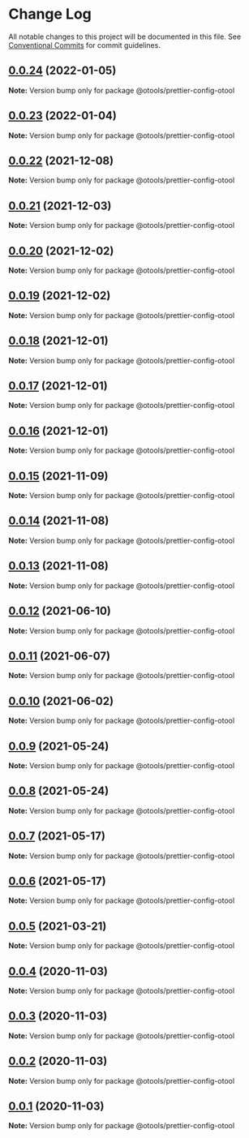 # Change Log

All notable changes to this project will be documented in this file.
See [Conventional Commits](https://conventionalcommits.org) for commit guidelines.

## [0.0.24](https://github.com/owenvip/compile-tools/compare/v0.0.23...v0.0.24) (2022-01-05)

**Note:** Version bump only for package @otools/prettier-config-otool

## [0.0.23](https://github.com/owenvip/compile-tools/compare/v0.0.22...v0.0.23) (2022-01-04)

**Note:** Version bump only for package @otools/prettier-config-otool

## [0.0.22](https://github.com/owenvip/compile-tools/compare/v0.0.21...v0.0.22) (2021-12-08)

**Note:** Version bump only for package @otools/prettier-config-otool

## [0.0.21](https://github.com/owenvip/compile-tools/compare/v0.0.20...v0.0.21) (2021-12-03)

**Note:** Version bump only for package @otools/prettier-config-otool

## [0.0.20](https://github.com/owenvip/compile-tools/compare/v0.0.19...v0.0.20) (2021-12-02)

**Note:** Version bump only for package @otools/prettier-config-otool

## [0.0.19](https://github.com/owenvip/compile-tools/compare/v0.0.18...v0.0.19) (2021-12-02)

**Note:** Version bump only for package @otools/prettier-config-otool

## [0.0.18](https://github.com/owenvip/compile-tools/compare/v0.0.17...v0.0.18) (2021-12-01)

**Note:** Version bump only for package @otools/prettier-config-otool

## [0.0.17](https://github.com/owenvip/compile-tools/compare/v0.0.16...v0.0.17) (2021-12-01)

**Note:** Version bump only for package @otools/prettier-config-otool

## [0.0.16](https://github.com/owenvip/compile-tools/compare/v0.0.15...v0.0.16) (2021-12-01)

**Note:** Version bump only for package @otools/prettier-config-otool

## [0.0.15](https://github.com/owenvip/compile-tools/compare/v0.0.14...v0.0.15) (2021-11-09)

**Note:** Version bump only for package @otools/prettier-config-otool

## [0.0.14](https://github.com/owenvip/compile-tools/compare/v0.0.13...v0.0.14) (2021-11-08)

**Note:** Version bump only for package @otools/prettier-config-otool

## [0.0.13](https://github.com/owenvip/compile-tools/compare/v0.0.12...v0.0.13) (2021-11-08)

**Note:** Version bump only for package @otools/prettier-config-otool

## [0.0.12](https://github.com/owenvip/compile-tools/compare/v0.0.11...v0.0.12) (2021-06-10)

**Note:** Version bump only for package @otools/prettier-config-otool

## [0.0.11](https://github.com/owenvip/compile-tools/compare/v0.0.10...v0.0.11) (2021-06-07)

**Note:** Version bump only for package @otools/prettier-config-otool

## [0.0.10](https://github.com/owenvip/compile-tools/compare/v0.0.9...v0.0.10) (2021-06-02)

**Note:** Version bump only for package @otools/prettier-config-otool

## [0.0.9](https://github.com/owenvip/compile-tools/compare/v0.0.8...v0.0.9) (2021-05-24)

**Note:** Version bump only for package @otools/prettier-config-otool

## [0.0.8](https://github.com/owenvip/compile-tools/compare/v0.0.7...v0.0.8) (2021-05-24)

**Note:** Version bump only for package @otools/prettier-config-otool

## [0.0.7](https://github.com/owenvip/compile-tools/compare/v0.0.6...v0.0.7) (2021-05-17)

**Note:** Version bump only for package @otools/prettier-config-otool

## [0.0.6](https://github.com/owenvip/compile-tools/compare/v0.0.5...v0.0.6) (2021-05-17)

**Note:** Version bump only for package @otools/prettier-config-otool

## [0.0.5](https://github.com/owenvip/react-compile-tools/compare/v0.0.4...v0.0.5) (2021-03-21)

**Note:** Version bump only for package @otools/prettier-config-otool

## [0.0.4](https://github.com/owenvip/react-compile-tools/compare/v0.0.3...v0.0.4) (2020-11-03)

**Note:** Version bump only for package @otools/prettier-config-otool

## [0.0.3](https://github.com/owenvip/react-compile-tools/compare/v0.0.2...v0.0.3) (2020-11-03)

**Note:** Version bump only for package @otools/prettier-config-otool

## [0.0.2](https://github.com/owenvip/react-compile-tools/compare/v0.0.1...v0.0.2) (2020-11-03)

**Note:** Version bump only for package @otools/prettier-config-otool

## [0.0.1](https://github.com/owenvip/react-compile-tools/compare/v0.1.3...v0.0.1) (2020-11-03)

**Note:** Version bump only for package @otools/prettier-config-otool
